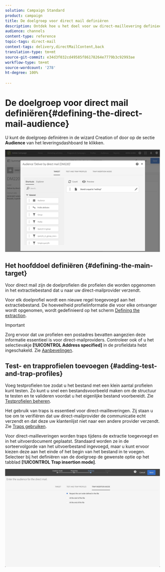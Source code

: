 ```yaml
---
solution: Campaign Standard
product: campaign
title: De doelgroep voor direct mail definiëren
description: Ontdek hoe u het doel voor uw direct-maillevering definieert.
audience: channels
content-type: reference
topic-tags: direct-mail
context-tags: delivery,directMailContent,back
translation-type: tm+mt
source-git-commit: e34d3f032cd49585f86178264e7779b3c92993ae
workflow-type: tm+mt
source-wordcount: '278'
ht-degree: 100%

---
```



# De doelgroep voor direct mail definiëren{#defining-the-direct-mail-audience}

U kunt de doelgroep definiëren in de wizard Creation of door op de sectie **Audience** van het leveringsdashboard te klikken.

![](assets/direct_mail_15.png)

## Het hoofddoel definiëren {#defining-the-main-target}

Voor direct mail zijn de doelprofielen die profielen die worden opgenomen in het extractiebestand dat u naar uw direct-mailprovider verzendt.

Voor elk doelprofiel wordt een nieuwe regel toegevoegd aan het extractiebestand. De hoeveelheid profielinformatie die voor elke ontvanger wordt opgenomen, wordt gedefinieerd op het scherm [Defining the extraction](../../channels/using/defining-the-direct-mail-content.md#defining-the-extraction).

>[!IMPORTANT]
>
>Zorg ervoor dat uw profielen een postadres bevatten aangezien deze informatie essentieel is voor direct-mailproviders. Controleer ook of u het selectievakje **[!UICONTROL Address specified]** in de profieldata hebt ingeschakeld. Zie [Aanbevelingen](../../channels/using/about-direct-mail.md#recommendations).

## Test- en trapprofielen toevoegen {#adding-test-and-trap-profiles}

Voeg testprofielen toe zodat u het bestand met een klein aantal profielen kunt testen. Zo kunt u snel een bestandsvoorbeeld maken om de structuur te testen en te valideren voordat u het eigenlijke bestand voorbereidt. Zie [Testprofielen beheren](../../audiences/using/managing-test-profiles.md).

Het gebruik van traps is essentieel voor direct-mailleveringen. Zij staan u toe om te verifiëren dat uw direct-mailprovider de communicatie echt verzendt en dat deze uw klantenlijst niet naar een andere provider verzendt. Zie [Traps gebruiken](../../sending/using/using-traps.md).

Voor direct-mailleveringen worden traps tijdens de extractie toegevoegd en in het uitvoerdocument geplaatst. Standaard worden ze in de sorteervolgorde van het uitvoerbestand ingevoegd, maar u kunt ervoor kiezen deze aan het einde of het begin van het bestand in te voegen. Selecteer bij het definiëren van de doelgroep de gewenste optie op het tabblad **[!UICONTROL Trap insertion mode]**.

![](assets/direct_mail_trap_insertion_mode.png)
